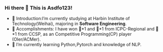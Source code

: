 ### Hi there 👋 This is Asdfo123!
- 🔭 Introduction:I’m currently studying at Harbin Institute of Technology(Weihai), majoring in **Software Engineering**.
- 🏅 Accomplishments: I have won 🥈\*1 and 🥉\*1 from ICPC-Regional and 🥉\*1 from CCSP, as an Competitive Programming(CP) player (OIer/ACMer).
- 🌱 I’m currently learning Python,Pytorch and knowledge of NLP.
<!--
**asdfo123/asdfo123** is a ✨ _special_ ✨ repository because its `README.md` (this file) appears on your GitHub profile.

Here are some ideas to get you started:

- 🔭 I’m currently working on ...
- 🌱 I’m currently learning ...
- 👯 I’m looking to collaborate on ...
- 🤔 I’m looking for help with ...
- 💬 Ask me about ...
- 📫 How to reach me: ...
- 😄 Pronouns: ...
- ⚡ Fun fact: ...
-->
